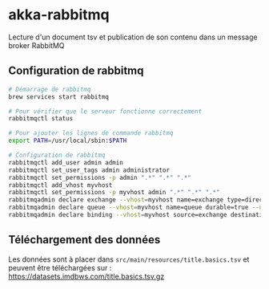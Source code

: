 # akka-rabbitmq
Lecture d'un document tsv et publication de son contenu dans un message broker RabbitMQ


## Configuration de rabbitmq
```sh
# Démarrage de rabbitmq
brew services start rabbitmq

# Pour vérifier que le serveur fonctionne correctement
rabbitmqctl status

# Pour ajouter les lignes de commande rabbitmq 
export PATH=/usr/local/sbin:$PATH

# Configuration de rabbitmq
rabbitmqctl add_user admin admin
rabbitmqctl set_user_tags admin administrator
rabbitmqctl set_permissions -p admin ".*" ".*" ".*"
rabbitmqctl add_vhost myvhost
rabbitmqctl set_permissions -p myvhost admin ".*" ".*" ".*"
rabbitmqadmin declare exchange --vhost=myvhost name=exchange type=direct --user=admin --password=admin
rabbitmqadmin declare queue --vhost=myvhost name=queue durable=true --user=admin --password=admin
rabbitmqadmin declare binding --vhost=myvhost source=exchange destination=queue destination_type=queue routing_key="foobar" --user=admin --password=admin

```

## Téléchargement des données
Les données sont à placer dans `src/main/resources/title.basics.tsv` et peuvent être téléchargées sur : https://datasets.imdbws.com/title.basics.tsv.gz

